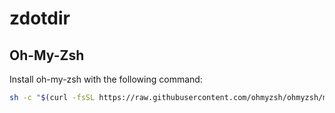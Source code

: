 # zdotdir

## Oh-My-Zsh

Install oh-my-zsh with the following command:

```zsh
sh -c "$(curl -fsSL https://raw.githubusercontent.com/ohmyzsh/ohmyzsh/master/tools/install.sh)"
```
